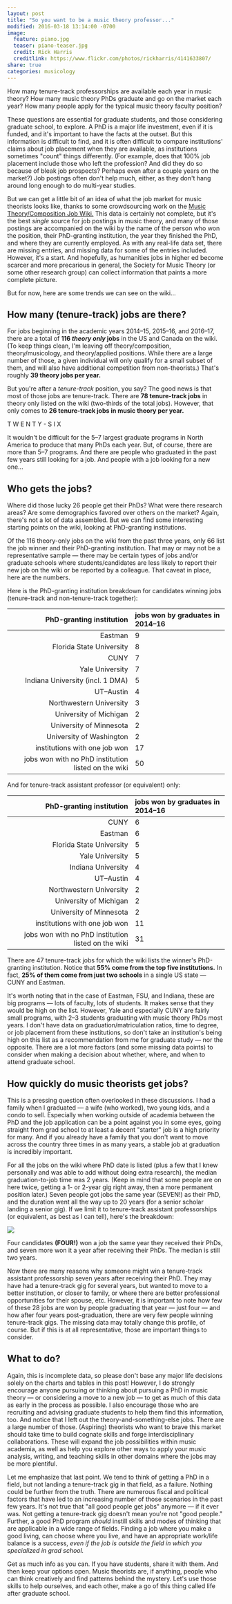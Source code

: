 ```yaml
---
layout: post
title: "So you want to be a music theory professor..."
modified: 2016-03-18 13:14:00 -0700
image:
  feature: piano.jpg
  teaser: piano-teaser.jpg
  credit: Rick Harris
  creditlink: https://www.flickr.com/photos/rickharris/4141633807/
share: true
categories: musicology
---
```


How many tenure-track professorships are available each year in music theory? How many music theory PhDs graduate and go on the market each year? How many people apply for the typical music theory faculty position?

These questions are essential for graduate students, and those considering graduate school, to explore. A PhD is a major life investment, even if it is funded, and it's important to have the facts at the outset. But this information is difficult to find, and it is often difficult to compare institutions' claims about job placement when they are available, as institutions sometimes "count" things differently. (For example, does that 100% job placement include those who left the profession? And did they do so because of bleak job prospects? Perhaps even after a couple years on the market?) Job postings often don't help much, either, as they don't hang around long enough to do multi-year studies.

But we can get a little bit of an idea of what the job market for music theorists looks like, thanks to some crowdsourcing work on the [Music Theory/Composition Job Wiki.](http://academicjobs.wikia.com/wiki/Music_Theory/Composition_2016-17) This data is certainly not complete, but it's the best *single* source for job postings in music theory, and many of those postings are accompanied on the wiki by the name of the person who won the position, their PhD-granting institution, the year they finished the PhD, and where they are currently employed. As with any real-life data set, there are missing entries, and missing data for some of the entries included. However, it's a start. And hopefully, as humanities jobs in higher ed become scarcer and more precarious in general, the Society for Music Theory (or some other research group) can collect information that paints a more complete picture.

But for now, here are some trends we can see on the wiki...


## How many (tenure-track) jobs are there? ##

For jobs beginning in the academic years 2014–15, 2015–16, and 2016–17, there are a total of **116 *theory only* jobs** in the US and Canada on the wiki. (To keep things clean, I'm leaving off theory/composition, theory/musicology, and theory/applied positions. While there are a large number of those, a given individual will only qualify for a small subset of them, and will also have additional competition from non-theorists.) That's roughly **39 theory jobs per year.**

But you're after a *tenure-track* position, you say? The good news is that most of those jobs are tenure-track. There are **78 tenure-track jobs** in theory only listed on the wiki (two-thirds of the total jobs). However, that only comes to **26 tenure-track jobs in music theory per year.**

T W E N T Y - S I X

It wouldn't be difficult for the 5–7 largest graduate programs in North America to produce that many PhDs each year. But, of course, there are more than 5–7 programs. And there are people who graduated in the past few years still looking for a job. And people with a job looking for a new one...


## Who gets the jobs?

Where did those lucky 26 people get their PhDs? What were there research areas? Are some demographics favored over others on the market? Again, there's not a lot of data assembled. But we can find some interesting starting points on the wiki, looking at PhD-granting institutions.

Of the 116 theory-only jobs on the wiki from the past three years, only 66 list the job winner and their PhD-granting institution. That may or may not be a representative sample — there may be certain types of jobs and/or graduate schools where students/candidates are less likely to report their new job on the wiki or be reported by a colleague. That caveat in place, here are the numbers.

Here is the PhD-granting institution breakdown for candidates winning jobs (tenure-track and non-tenure-track together):

| PhD-granting institution | jobs won by graduates in 2014–16 |
| ---: | :--- |
| Eastman | 9 |
| Florida State University | 8 |
| CUNY | 7 |
| Yale University | 7 |
| Indiana University (incl. 1 DMA) | 5 |
| UT–Austin | 4 |
| Northwestern University | 3 |
| University of Michigan | 2 |
| University of Minnesota | 2 |
| University of Washington | 2 |
| institutions with one job won | 17 |
| jobs won with no PhD institution listed on the wiki | 50 |

And for tenure-track assistant professor (or equivalent) only:

| PhD-granting institution | jobs won by graduates in 2014–16 |
| ---: | :--- |
| CUNY | 6 |
| Eastman | 6 |
| Florida State University | 5 |
| Yale University | 5 |
| Indiana University | 4 |
| UT–Austin | 4 |
| Northwestern University | 2 |
| University of Michigan | 2 |
| University of Minnesota | 2 |
| institutions with one job won | 11 |
| jobs won with no PhD institution listed on the wiki | 31 |

There are 47 tenure-track jobs for which the wiki lists the winner's PhD-granting institution. Notice that **55% come from the top five institutions.** In fact, **25% of them come from just two schools** in a single US state — CUNY and Eastman.

It's worth noting that in the case of Eastman, FSU, and Indiana, these are big programs — lots of faculty, lots of students. It makes sense that they would be high on the list. However, Yale and especially CUNY are fairly small programs, with 2–3 students graduating with music theory PhDs most years. I don't have data on graduation/matriculation ratios, time to degree, or job placement from these institutions, so don't take an institution's being high on this list as a recommendation from me for graduate study — nor the opposite. There are a lot more factors (and some missing data points) to consider when making a decision about whether, where, and when to attend graduate school.


## How quickly do music theorists get jobs?

This is a pressing question often overlooked in these discussions. I had a family when I graduated — a wife (who worked), two young kids, and a condo to sell. Especially when working outside of academia between the PhD and the job application can be a point against you in some eyes, going straight from grad school to at least a decent "starter" job is a high priority for many. And if you already have a family that you don't want to move across the country three times in as many years, a stable job at graduation is incredibly important.

For all the jobs on the wiki where PhD date is listed (plus a few that I knew personally and was able to add without doing extra research), the median graduation-to-job time was 2 years. (Keep in mind that some people are on here twice, getting a 1- or 2-year gig right away, then a more permanent position later.) Seven people got jobs the same year (SEVEN!) as their PhD, and the duration went all the way up to 20 years (for a senior scholar landing a senior gig). If we limit it to tenure-track assistant professorships (or equivalent, as best as I can tell), here's the breakdown:

![](/media/phdtojob.png)

Four candidates **(FOUR!)** won a job the same year they received their PhDs, and seven more won it a year after receiving their PhDs. The median is still two years.

Now there are many reasons why someone might win a tenure-track assistant professorship seven years after receiving their PhD. They may have had a tenure-track gig for several years, but wanted to move to a better institution, or closer to family, or where there are better professional opportunities for their spouse, etc. However, it is important to note how few of these 28 jobs are won by people graduating that year — just four — and how after four years post-graduation, there are very few people winning tenure-track gigs. The missing data may totally change this profile, of course. But if this is at all representative, those are important things to consider.


## What to do?

Again, this is incomplete data, so please don't base any major life decisions solely on the charts and tables in this post! However, I do strongly encourage anyone pursuing or thinking about pursuing a PhD in music theory — or considering a move to a new job — to get as much of this data as early in the process as possible. I also encourage those who are recruiting and advising graduate students to help them find this information, too. And notice that I left out the theory-and-something-else jobs. There are a large number of those. (Aspiring) theorists who want to brave this market should take time to build cognate skills and forge interdisciplinary collaborations. These will expand the job possibilities within music academia, as well as help you explore other ways to apply your music analysis, writing, and teaching skills in other domains where the jobs may be more plentiful.

Let me emphasize that last point. We tend to think of getting a PhD in a field, but not landing a tenure-track gig in that field, as a failure. Nothing could be further from the truth. There are numerous fiscal and political factors that have led to an increasing number of those scenarios in the past few years. It's not true that "all good people get jobs" anymore — if it ever was. Not getting a tenure-track gig doesn't mean you're not "good people." Further, a good PhD program *should* instill skills and modes of thinking that are applicable in a wide range of fields. Finding a job where you make a good living, can choose where you live, and have an appropriate work/life balance is a success, *even if the job is outside the field in which you specialized in grad school.*

Get as much info as you can. If you have students, share it with them. And then keep your options open. Music theorists are, if anything, people who can think creatively and find patterns behind the mystery. Let's use those skills to help ourselves, and each other, make a go of this thing called life after graduate school.
